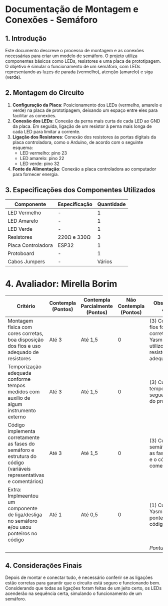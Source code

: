 # Documentação de Montagem e Conexões - Semáforo

## 1. Introdução
Este documento descreve o processo de montagem e as conexões necessárias para criar um modelo de semáforo. O projeto utiliza componentes básicos como LEDs, resistores e uma placa de prototipagem. O objetivo é simular o funcionamento de um semáforo, com LEDs representando as luzes de parada (vermelho), atenção (amarelo) e siga (verde).

## 2. Montagem do Circuito
1. **Configuração da Placa**: Posicionamento dos LEDs (vermelho, amarelo e verde) na placa de prototipagem, deixando um espaço entre eles para facilitar as conexões.
2. **Conexão dos LEDs**: Conexão da perna mais curta de cada LED ao GND da placa. Em seguida, ligação de um resistor à perna mais longa de cada LED para limitar a corrente.
3. **Ligação dos Resistores**: Conexão dos resistores às portas digitais da placa controladora, como o Arduino, de acordo com o seguinte esquema:
   - LED vermelho: pino 23
   - LED amarelo: pino 22
   - LED verde: pino 32
4. **Fonte de Alimentação**: Conexão a placa controladora ao computador para fornecer energia.

## 3. Especificações dos Componentes Utilizados

| Componente         | Especificação                  | Quantidade |
|--------------------|--------------------------------|------------|
| LED Vermelho       | -                 | 1          |
| LED Amarelo        | -                 | 1          |
| LED Verde          | -                 | 1          |
| Resistores         | 220Ω e 330Ω                         | 3          |
| Placa Controladora | ESP32        | 1          |
| Protoboard         | -                              | 1          |
| Cabos Jumpers      | -                              | Vários     |

# 4. Avaliador: Mirella Borim

| Critério                                                                                                 | Contempla (Pontos) | Contempla Parcialmente (Pontos) | Não Contempla (Pontos) | Observações do Avaliador |
|---------------------------------------------------------------------------------------------------------|--------------------|----------------------------------|--------------------------|---------------------------|
| Montagem física com cores corretas, boa disposição dos fios e uso adequado de resistores                | Até 3              | Até 1,5                            | 0                        | (3) Contempla: Os fios foram dispostos corretamente! Yasmin também utilizou os resistores de forma adequada. |
| Temporização adequada conforme tempos medidos com auxílio de algum instrumento externo                  | Até 3              | Até 1,5                          | 0                        | (3) Contempla: A temporização segue os critérios do professor. |
| Código implementa corretamente as fases do semáforo e estrutura do código (variáveis representativas e comentários) | Até 3              | Até 1,5                          | 0                        | (3) Contempla: O semáforo apresenta as fases esperadas e o código está comentado. |
| Extra: Implmeentou um componente de liga/desliga no semáforo e/ou usou ponteiros no código | Até 1              |  Até 0,5                         | 0                        | (1) Contempla: Yasmin utilizou ponteiros no seu código.                         |
|  |                                                             |  | |*Pontuação Total:* 10|


## 4. Considerações Finais
Depois de montar e conectar tudo, é necessário conferir se as ligações estão corretas para garantir que o circuito está seguro e funcionando bem. Considerando que todas as ligações foram feitas de um jeito certo, os LEDs acenderão na sequência certa, simulando o funcionamento de um semáforo.